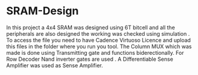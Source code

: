 # SRAM-Design
In this project a 4x4 SRAM was designed using 6T bitcell and all the peripherals are also designed the working was checked using simulation .
To access the file you need to have Cadence Virtuoso Licence and upload this files in the folder where you run you tool.
The Column MUX which was made is done using Transmitting gate and functions biderectionally.
For Row Decoder Nand inverter gates are used .
A Differentiable Sense Amplifier was used as Sense Amplifier.
